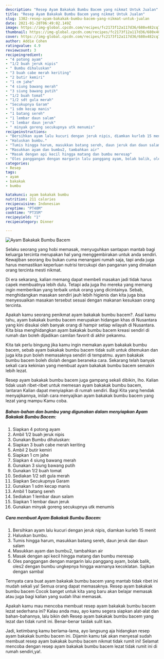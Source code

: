 ```yaml
---
description: "Resep Ayam Bakakak Bumbu Bacem yang nikmat Untuk Jualan"
title: "Resep Ayam Bakakak Bumbu Bacem yang nikmat Untuk Jualan"
slug: 1302-resep-ayam-bakakak-bumbu-bacem-yang-nikmat-untuk-jualan
date: 2021-01-28T06:49:02.149Z
image: https://img-global.cpcdn.com/recipes/fc2173f12a117d36/680x482cq70/ayam-bakakak-bumbu-bacem-foto-resep-utama.jpg
thumbnail: https://img-global.cpcdn.com/recipes/fc2173f12a117d36/680x482cq70/ayam-bakakak-bumbu-bacem-foto-resep-utama.jpg
cover: https://img-global.cpcdn.com/recipes/fc2173f12a117d36/680x482cq70/ayam-bakakak-bumbu-bacem-foto-resep-utama.jpg
author: Addie Cohen
ratingvalue: 4.9
reviewcount: 3
recipeingredient:
- "4 potong ayam"
- "1/2 buah jeruk nipis"
- " Bumbu dihaluskan"
- "3 buah cabe merah keriting"
- "2 butir kemiri"
- "1 cm jahe"
- "4 siung bawang merah"
- "3 siung bawang putih"
- "1/2 buah tomat"
- "1/2 sdt gula merah"
- "Secukupnya Garam"
- "1 sdm kecap manis"
- "1 batang sereh"
- "1 lembar daun salam"
- "1 lembar daun jeruk"
- " minyak goreng secukupnya utk menumis"
recipeinstructions:
- "Bersihkan ayam lalu kucuri dengan jeruk nipis, diamkan kurleb 15 menit"
- "Haluskan bumbu."
- "Tumis hingga harum, masukkan batang sereh, daun jeruk dan daun salam"
- "Masukkan ayam dan bumbu2, tambahkan air"
- "Masak dengan api kecil hingga matang dan bumbu meresap"
- "Oles panggangan dengan margarin lalu panggang ayam, bolak balik, oles2 dengan bumbu ungkepnya hingga warnanya kecoklatan. Sajikan dengan sambal"
categories:
- Resep
tags:
- ayam
- bakakak
- bumbu

katakunci: ayam bakakak bumbu 
nutrition: 211 calories
recipecuisine: Indonesian
preptime: "PT40M"
cooktime: "PT35M"
recipeyield: "1"
recipecategory: Dinner

---
```



![Ayam Bakakak Bumbu Bacem](https://img-global.cpcdn.com/recipes/fc2173f12a117d36/680x482cq70/ayam-bakakak-bumbu-bacem-foto-resep-utama.jpg)

Selaku seorang yang hobi memasak, menyuguhkan santapan mantab bagi keluarga tercinta merupakan hal yang menggembirakan untuk anda sendiri. Kewajiban seorang ibu bukan cuma menangani rumah saja, tapi anda juga harus memastikan keperluan nutrisi tercukupi dan panganan yang dimakan orang tercinta mesti nikmat.

Di era  sekarang, kalian memang dapat membeli masakan jadi tidak harus capek membuatnya lebih dulu. Tetapi ada juga lho mereka yang memang ingin memberikan yang terbaik untuk orang yang dicintainya. Sebab, menghidangkan masakan sendiri jauh lebih higienis dan kita juga bisa menyesuaikan masakan tersebut sesuai dengan makanan kesukaan orang tercinta. 



Apakah kamu seorang penikmat ayam bakakak bumbu bacem?. Asal kamu tahu, ayam bakakak bumbu bacem merupakan hidangan khas di Nusantara yang kini disukai oleh banyak orang di hampir setiap wilayah di Nusantara. Kita bisa menghidangkan ayam bakakak bumbu bacem kreasi sendiri di rumah dan boleh dijadikan camilan favorit di akhir pekanmu.

Kita tak perlu bingung jika kamu ingin memakan ayam bakakak bumbu bacem, sebab ayam bakakak bumbu bacem tidak sulit untuk ditemukan dan juga kita pun boleh memasaknya sendiri di tempatmu. ayam bakakak bumbu bacem boleh diolah dengan beraneka cara. Sekarang telah banyak sekali cara kekinian yang membuat ayam bakakak bumbu bacem semakin lebih lezat.

Resep ayam bakakak bumbu bacem juga gampang sekali dibikin, lho. Kalian tidak usah ribet-ribet untuk memesan ayam bakakak bumbu bacem, lantaran Kalian dapat menyiapkan di rumah sendiri. Bagi Kita yang hendak menyajikannya, inilah cara menyajikan ayam bakakak bumbu bacem yang lezat yang mampu Kamu coba.

<!--inarticleads1-->

##### Bahan-bahan dan bumbu yang digunakan dalam menyiapkan Ayam Bakakak Bumbu Bacem:

1. Siapkan 4 potong ayam
1. Ambil 1/2 buah jeruk nipis
1. Gunakan  Bumbu dihaluskan:
1. Siapkan 3 buah cabe merah keriting
1. Ambil 2 butir kemiri
1. Siapkan 1 cm jahe
1. Siapkan 4 siung bawang merah
1. Gunakan 3 siung bawang putih
1. Gunakan 1/2 buah tomat
1. Sediakan 1/2 sdt gula merah
1. Siapkan Secukupnya Garam
1. Gunakan 1 sdm kecap manis
1. Ambil 1 batang sereh
1. Sediakan 1 lembar daun salam
1. Siapkan 1 lembar daun jeruk
1. Gunakan  minyak goreng secukupnya utk menumis




<!--inarticleads2-->

##### Cara membuat Ayam Bakakak Bumbu Bacem:

1. Bersihkan ayam lalu kucuri dengan jeruk nipis, diamkan kurleb 15 menit
1. Haluskan bumbu.
1. Tumis hingga harum, masukkan batang sereh, daun jeruk dan daun salam
1. Masukkan ayam dan bumbu2, tambahkan air
1. Masak dengan api kecil hingga matang dan bumbu meresap
1. Oles panggangan dengan margarin lalu panggang ayam, bolak balik, oles2 dengan bumbu ungkepnya hingga warnanya kecoklatan. Sajikan dengan sambal




Ternyata cara buat ayam bakakak bumbu bacem yang mantab tidak ribet ini mudah sekali ya! Semua orang dapat memasaknya. Resep ayam bakakak bumbu bacem Cocok banget untuk kita yang baru akan belajar memasak atau juga bagi kalian yang sudah lihai memasak.

Apakah kamu mau mencoba membuat resep ayam bakakak bumbu bacem lezat sederhana ini? Kalau anda mau, ayo kamu segera siapkan alat-alat dan bahan-bahannya, lalu bikin deh Resep ayam bakakak bumbu bacem yang lezat dan tidak rumit ini. Benar-benar taidak sulit kan. 

Jadi, ketimbang kamu berlama-lama, ayo langsung aja hidangkan resep ayam bakakak bumbu bacem ini. Dijamin kamu tak akan menyesal sudah membuat resep ayam bakakak bumbu bacem nikmat tidak rumit ini! Selamat mencoba dengan resep ayam bakakak bumbu bacem lezat tidak rumit ini di rumah sendiri,ya!.

